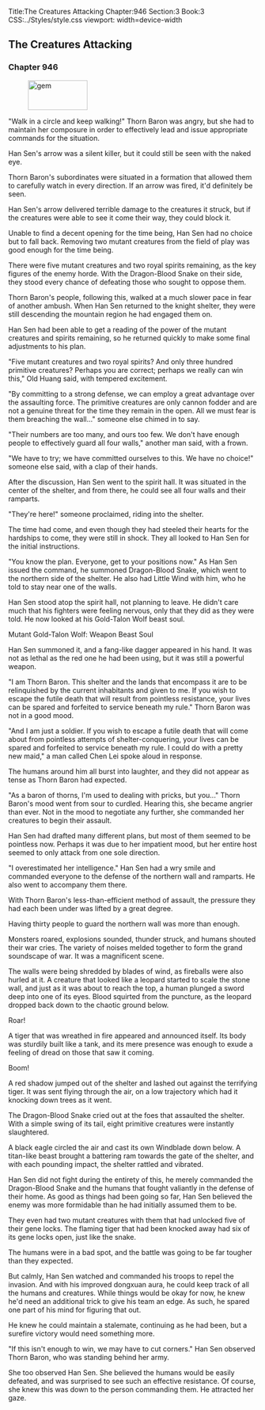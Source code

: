 Title:The Creatures Attacking 
Chapter:946 
Section:3 
Book:3 
CSS:../Styles/style.css 
viewport: width=device-width
  
## The Creatures Attacking
### Chapter 946 
<figure>
	<img src="../Images/gem.gif" alt="gem" id="gem" width="120" height="60" />
</figure>
  

  
  "Walk in a circle and keep walking!" Thorn Baron was angry, but she had to maintain her composure in order to effectively lead and issue appropriate commands for the situation.

Han Sen's arrow was a silent killer, but it could still be seen with the naked eye.

Thorn Baron's subordinates were situated in a formation that allowed them to carefully watch in every direction. If an arrow was fired, it'd definitely be seen.

Han Sen's arrow delivered terrible damage to the creatures it struck, but if the creatures were able to see it come their way, they could block it.

Unable to find a decent opening for the time being, Han Sen had no choice but to fall back. Removing two mutant creatures from the field of play was good enough for the time being.

There were five mutant creatures and two royal spirits remaining, as the key figures of the enemy horde. With the Dragon-Blood Snake on their side, they stood every chance of defeating those who sought to oppose them.

Thorn Baron's people, following this, walked at a much slower pace in fear of another ambush. When Han Sen returned to the knight shelter, they were still descending the mountain region he had engaged them on.

Han Sen had been able to get a reading of the power of the mutant creatures and spirits remaining, so he returned quickly to make some final adjustments to his plan.

"Five mutant creatures and two royal spirits? And only three hundred primitive creatures? Perhaps you are correct; perhaps we really can win this," Old Huang said, with tempered excitement.

"By committing to a strong defense, we can employ a great advantage over the assaulting force. The primitive creatures are only cannon fodder and are not a genuine threat for the time they remain in the open. All we must fear is them breaching the wall..." someone else chimed in to say.

"Their numbers are too many, and ours too few. We don't have enough people to effectively guard all four walls," another man said, with a frown.

"We have to try; we have committed ourselves to this. We have no choice!" someone else said, with a clap of their hands.

After the discussion, Han Sen went to the spirit hall. It was situated in the center of the shelter, and from there, he could see all four walls and their ramparts.

"They're here!" someone proclaimed, riding into the shelter.

The time had come, and even though they had steeled their hearts for the hardships to come, they were still in shock. They all looked to Han Sen for the initial instructions.

"You know the plan. Everyone, get to your positions now." As Han Sen issued the command, he summoned Dragon-Blood Snake, which went to the northern side of the shelter. He also had Little Wind with him, who he told to stay near one of the walls.

Han Sen stood atop the spirit hall, not planning to leave. He didn't care much that his fighters were feeling nervous, only that they did as they were told. He now looked at his Gold-Talon Wolf beast soul.

Mutant Gold-Talon Wolf: Weapon Beast Soul

Han Sen summoned it, and a fang-like dagger appeared in his hand. It was not as lethal as the red one he had been using, but it was still a powerful weapon.

"I am Thorn Baron. This shelter and the lands that encompass it are to be relinquished by the current inhabitants and given to me. If you wish to escape the futile death that will result from pointless resistance, your lives can be spared and forfeited to service beneath my rule." Thorn Baron was not in a good mood.

"And I am just a soldier. If you wish to escape a futile death that will come about from pointless attempts of shelter-conquering, your lives can be spared and forfeited to service beneath my rule. I could do with a pretty new maid," a man called Chen Lei spoke aloud in response.

The humans around him all burst into laughter, and they did not appear as tense as Thorn Baron had expected.

"As a baron of thorns, I'm used to dealing with pricks, but you..." Thorn Baron's mood went from sour to curdled. Hearing this, she became angrier than ever. Not in the mood to negotiate any further, she commanded her creatures to begin their assault.

Han Sen had drafted many different plans, but most of them seemed to be pointless now. Perhaps it was due to her impatient mood, but her entire host seemed to only attack from one sole direction.

"I overestimated her intelligence." Han Sen had a wry smile and commanded everyone to the defense of the northern wall and ramparts. He also went to accompany them there.

With Thorn Baron's less-than-efficient method of assault, the pressure they had each been under was lifted by a great degree.

Having thirty people to guard the northern wall was more than enough.

Monsters roared, explosions sounded, thunder struck, and humans shouted their war cries. The variety of noises melded together to form the grand soundscape of war. It was a magnificent scene.

The walls were being shredded by blades of wind, as fireballs were also hurled at it. A creature that looked like a leopard started to scale the stone wall, and just as it was about to reach the top, a human plunged a sword deep into one of its eyes. Blood squirted from the puncture, as the leopard dropped back down to the chaotic ground below.

Roar!

A tiger that was wreathed in fire appeared and announced itself. Its body was sturdily built like a tank, and its mere presence was enough to exude a feeling of dread on those that saw it coming.

Boom!

A red shadow jumped out of the shelter and lashed out against the terrifying tiger. It was sent flying through the air, on a low trajectory which had it knocking down trees as it went.

The Dragon-Blood Snake cried out at the foes that assaulted the shelter. With a simple swing of its tail, eight primitive creatures were instantly slaughtered.

A black eagle circled the air and cast its own Windblade down below. A titan-like beast brought a battering ram towards the gate of the shelter, and with each pounding impact, the shelter rattled and vibrated.

Han Sen did not fight during the entirety of this, he merely commanded the Dragon-Blood Snake and the humans that fought valiantly in the defense of their home. As good as things had been going so far, Han Sen believed the enemy was more formidable than he had initially assumed them to be.

They even had two mutant creatures with them that had unlocked five of their gene locks. The flaming tiger that had been knocked away had six of its gene locks open, just like the snake.

The humans were in a bad spot, and the battle was going to be far tougher than they expected.

But calmly, Han Sen watched and commanded his troops to repel the invasion. And with his improved dongxuan aura, he could keep track of all the humans and creatures. While things would be okay for now, he knew he'd need an additional trick to give his team an edge. As such, he spared one part of his mind for figuring that out.

He knew he could maintain a stalemate, continuing as he had been, but a surefire victory would need something more.

"If this isn't enough to win, we may have to cut corners." Han Sen observed Thorn Baron, who was standing behind her army.

She too observed Han Sen. She believed the humans would be easily defeated, and was surprised to see such an effective resistance. Of course, she knew this was down to the person commanding them. He attracted her gaze.
